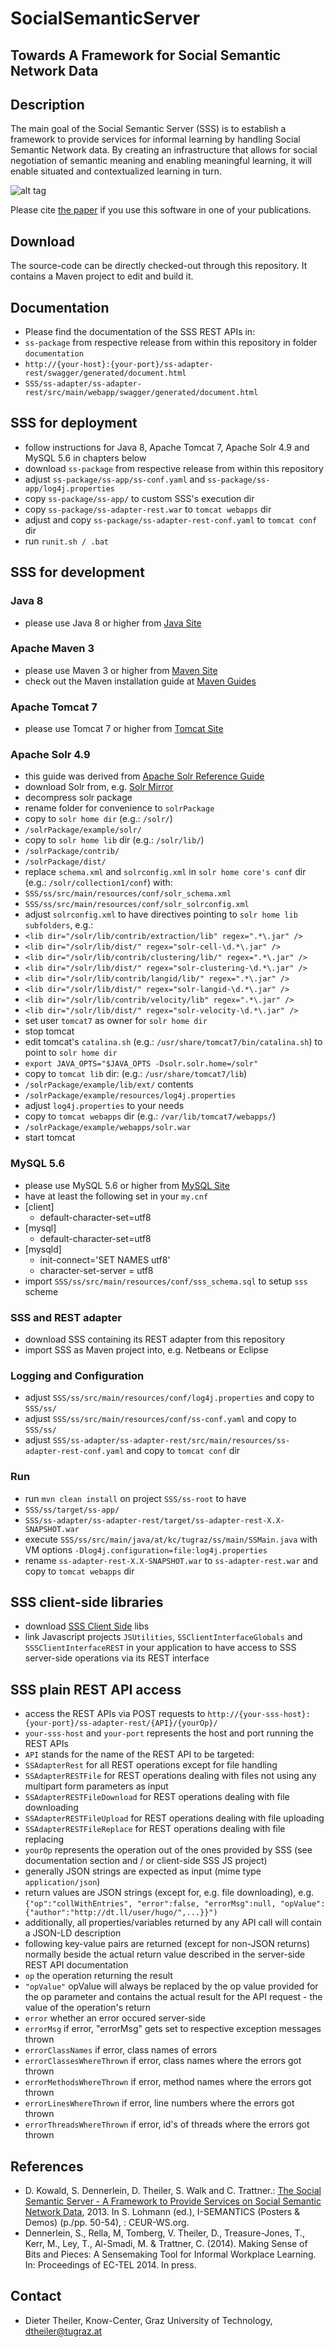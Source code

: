 SocialSemanticServer
====================
## Towards A Framework for Social Semantic Network Data
<!-- [![BuildStatus](http://layers.dbis.rwth-aachen.de/jenkins/buildStatus/icon?job=SocialSemanticServer)](http://layers.dbis.rwth-aachen.de/jenkins/job/SocialSemanticServer/) -->

## Description
The main goal of the Social Semantic Server (SSS) is to establish a framework to provide services for informal learning by handling Social Semantic Network data. 
By creating an infrastructure that allows for social negotiation of semantic meaning and enabling meaningful learning, it will enable situated and contextualized learning in turn.

![alt tag](https://raw.githubusercontent.com/learning-layers/SocialSemanticServer/bba6324551551b41f43e3b630e2376ecde83c807/desc.jpg)

Please cite [the paper](https://github.com/learning-layers/SocialSemanticServer#references) if you use this software in one of your publications.

## Download
The source-code can be directly checked-out through this repository. It contains a Maven project to edit and build it.

## Documentation
* Please find the documentation of the SSS REST APIs in:
 * `ss-package` from respective release from within this repository in folder `documentation`
 * `http://{your-host}:{your-port}/ss-adapter-rest/swagger/generated/document.html`
 * `SSS/ss-adapter/ss-adapter-rest/src/main/webapp/swagger/generated/document.html`
 
## SSS for deployment
* follow instructions for Java 8, Apache Tomcat 7, Apache Solr 4.9 and MySQL 5.6 in chapters below
* download `ss-package` from respective release from within this repository
* adjust `ss-package/ss-app/ss-conf.yaml` and `ss-package/ss-app/log4j.properties`
* copy `ss-package/ss-app/` to custom SSS's execution dir
* copy `ss-package/ss-adapter-rest.war` to `tomcat webapps` dir
* adjust and copy `ss-package/ss-adapter-rest-conf.yaml` to `tomcat conf` dir
* run `runit.sh / .bat`
 
## SSS for development

### Java 8
* please use Java 8 or higher from [Java Site](https://java.com/en/download/index.jsp)

### Apache Maven 3
* please use Maven 3 or higher from [Maven Site](http://maven.apache.org/download.cg)
* check out the Maven installation guide at [Maven Guides](http://maven.apache.org/guides/getting-started/maven-in-five-minutes.html)

### Apache Tomcat 7
* please use Tomcat 7 or higher from [Tomcat Site](http://tomcat.apache.org/download-70.cgi)

### Apache Solr 4.9
* this guide was derived from [Apache Solr Reference Guide](http://tweedo.com/mirror/apache/lucene/solr/ref-guide/apache-solr-ref-guide-4.9.pdf)
* download Solr from, e.g. [Solr Mirror](http://mirror2.klaus-uwe.me/apache/lucene/solr/4.9.0/)
* decompress solr package
* rename folder for convenience to `solrPackage`
* copy to `solr home dir` (e.g.: `/solr/`)
 * `/solrPackage/example/solr/`
* copy to `solr home lib` dir (e.g.: `/solr/lib/`)
 * `/solrPackage/contrib/`
 * `/solrPackage/dist/`
* replace `schema.xml` and `solrconfig.xml` in `solr home core's conf` dir (e.g.: `/solr/collection1/conf`) with: 
 * `SSS/ss/src/main/resources/conf/solr_schema.xml`
 * `SSS/ss/src/main/resources/conf/solr_solrconfig.xml`
* adjust `solrconfig.xml` to have directives pointing to `solr home lib subfolders`, e.g.:
 * `<lib dir="/solr/lib/contrib/extraction/lib" regex=".*\.jar" />`
 * `<lib dir="/solr/lib/dist/" regex="solr-cell-\d.*\.jar" />`
 * `<lib dir="/solr/lib/contrib/clustering/lib/" regex=".*\.jar" />`
 * `<lib dir="/solr/lib/dist/" regex="solr-clustering-\d.*\.jar" />`
 * `<lib dir="/solr/lib/contrib/langid/lib/" regex=".*\.jar" />`
 * `<lib dir="/solr/lib/dist/" regex="solr-langid-\d.*\.jar" />`
 * `<lib dir="/solr/lib/contrib/velocity/lib" regex=".*\.jar" />`
 * `<lib dir="/solr/lib/dist/" regex="solr-velocity-\d.*\.jar" />`
* set user `tomcat7` as owner for `solr home dir`
* stop tomcat
* edit tomcat's `catalina.sh` (e.g.: `/usr/share/tomcat7/bin/catalina.sh`) to point to `solr home dir` 
 * `export JAVA_OPTS="$JAVA_OPTS -Dsolr.solr.home=/solr"`
* copy to `tomcat lib` dir: (e.g.: `/usr/share/tomcat7/lib`)
 * `/solrPackage/example/lib/ext/` contents
 * `/solrPackage/example/resources/log4j.properties`
* adjust `log4j.properties` to your needs
* copy to `tomcat webapps` dir (e.g.: `/var/lib/tomcat7/webapps/`)
 * `/solrPackage/example/webapps/solr.war`
* start tomcat

### MySQL 5.6
* please use MySQL 5.6 or higher from [MySQL Site](http://www.mysql.com/downloads/)
* have at least the following set in your `my.cnf` 
 * [client] 
   * default-character-set=utf8
 * [mysql] 
   * default-character-set=utf8
 * [mysqld] 
   * init-connect='SET NAMES utf8'
    * character-set-server = utf8
* import `SSS/ss/src/main/resources/conf/sss_schema.sql` to setup `sss` scheme

### SSS and REST adapter
* download SSS containing its REST adapter from this repository
* import SSS as Maven project into, e.g. Netbeans or Eclipse

### Logging and Configuration
* adjust `SSS/ss/src/main/resources/conf/log4j.properties` and copy to `SSS/ss/`
* adjust `SSS/ss/src/main/resources/conf/ss-conf.yaml` and copy to `SSS/ss/`
* adjust `SSS/ss-adapter/ss-adapter-rest/src/main/resources/ss-adapter-rest-conf.yaml` and copy to `tomcat conf` dir

### Run
* run `mvn clean install` on project `SSS/ss-root` to have 
 * `SSS/ss/target/ss-app/`
 * `SSS/ss-adapter/ss-adapter-rest/target/ss-adapter-rest-X.X-SNAPSHOT.war`
* execute `SSS/ss/src/main/java/at/kc/tugraz/ss/main/SSMain.java` with VM options `-Dlog4j.configuration=file:log4j.properties`
* rename `ss-adapter-rest-X.X-SNAPSHOT.war` to `ss-adapter-rest.war` and copy to `tomcat webapps` dir

## SSS client-side libraries
* download [SSS Client Side](https://github.com/learning-layers/SocialSemanticServerClientSide/) libs
* link Javascript projects `JSUtilities`, `SSClientInterfaceGlobals` and `SSSClientInterfaceREST` in your application to have access to SSS server-side operations via its REST interface

## SSS plain REST API access
* access the REST APIs via POST requests to `http://{your-sss-host}:{your-port}/ss-adapter-rest/{API}/{yourOp}/` 
 * `your-sss-host` and `your-port` represents the host and port running the REST APIs
 * `API` stands for the name of the REST API to be targeted:
  * `SSAdapterRest` for all REST operations except for file handling
  * `SSAdapterRESTFile` for REST operations dealing with files not using any multipart form parameters as input
  * `SSAdapterRESTFileDownload` for REST operations dealing with file downloading
  * `SSAdapterRESTFileUpload` for REST operations dealing with file uploading
  * `SSAdapterRESTFileReplace` for REST operations dealing with file replacing
 * `yourOp` represents the operation out of the ones provided by SSS (see documentation section and / or client-side SSS JS project)
* generally JSON strings are expected as input (mime type `application/json`)
* return values are JSON strings (except for, e.g. file downloading), e.g. `{"op":"collWithEntries", "error":false, "errorMsg":null, "opValue":{"author":"http://dt.ll/user/hugo/",...}}")`
* additionally, all properties/variables returned by any API call will contain a JSON-LD description
* following key-value pairs are returned (except for non-JSON returns) normally beside the actual return value described in the server-side REST API documentation
 * `op` the operation returning the result
 * `"opValue"` opValue will always be replaced by the op value provided for the op parameter and contains the actual result for the API request - the value of the operation's return
 * `error` whether an error occured server-side
 * `errorMsg` if error, "errorMsg" gets set to respective exception messages thrown
 * `errorClassNames` if error, class names of errors
 * `errorClassesWhereThrown` if error, class names where the errors got thrown
 * `errorMethodsWhereThrown` if error, method names where the errors got thrown
 * `errorLinesWhereThrown` if error, line numbers where the errors got thrown
 * `errorThreadsWhereThrown` if error, id's of threads where the errors got thrown
 
## References
* D. Kowald, S. Dennerlein, D. Theiler, S. Walk and C. Trattner.: [The Social Semantic Server - A Framework to Provide Services on Social Semantic Network Data](http://ceur-ws.org/Vol-1026/paper11.pdf), 2013. In S. Lohmann (ed.), I-SEMANTICS (Posters & Demos) (p./pp. 50-54), : CEUR-WS.org.
* Dennerlein, S., Rella, M, Tomberg, V. Theiler, D., Treasure-Jones, T., Kerr, M., Ley, T., Al-Smadi, M. & Trattner, C. (2014). Making Sense of Bits and Pieces: A Sensemaking Tool for Informal Workplace Learning. In: Proceedings of EC-TEL 2014. In press.

## Contact
* Dieter Theiler, Know-Center, Graz University of Technology, dtheiler@tugraz.at
